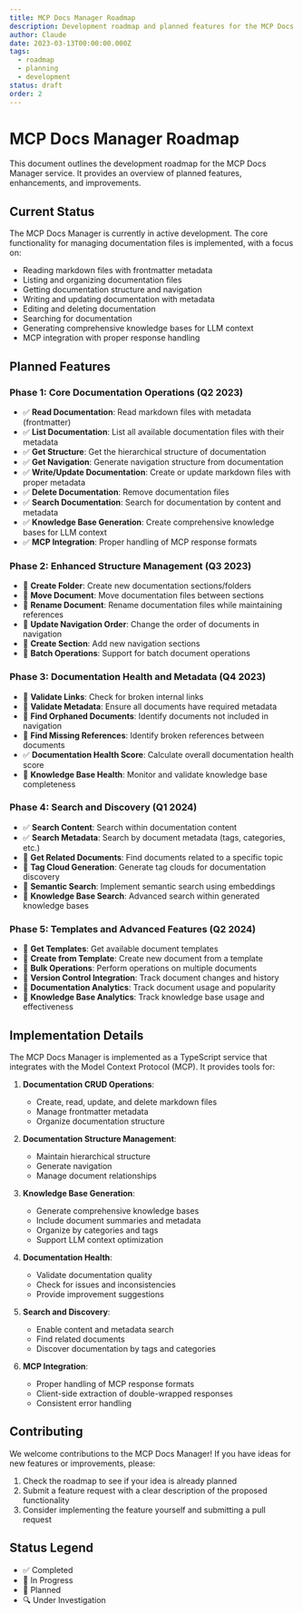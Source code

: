 ```yaml
---
title: MCP Docs Manager Roadmap
description: Development roadmap and planned features for the MCP Docs Manager
author: Claude
date: 2023-03-13T00:00:00.000Z
tags:
  - roadmap
  - planning
  - development
status: draft
order: 2
---
```


# MCP Docs Manager Roadmap

This document outlines the development roadmap for the MCP Docs Manager service. It provides an overview of planned features, enhancements, and improvements.

## Current Status

The MCP Docs Manager is currently in active development. The core functionality for managing documentation files is implemented, with a focus on:

- Reading markdown files with frontmatter metadata
- Listing and organizing documentation files
- Getting documentation structure and navigation
- Writing and updating documentation with metadata
- Editing and deleting documentation
- Searching for documentation
- Generating comprehensive knowledge bases for LLM context
- MCP integration with proper response handling

## Planned Features

### Phase 1: Core Documentation Operations (Q2 2023)

- ✅ **Read Documentation**: Read markdown files with metadata (frontmatter)
- ✅ **List Documentation**: List all available documentation files with their metadata
- ✅ **Get Structure**: Get the hierarchical structure of documentation
- ✅ **Get Navigation**: Generate navigation structure from documentation
- ✅ **Write/Update Documentation**: Create or update markdown files with proper metadata
- ✅ **Delete Documentation**: Remove documentation files
- ✅ **Search Documentation**: Search for documentation by content and metadata
- ✅ **Knowledge Base Generation**: Create comprehensive knowledge bases for LLM context
- ✅ **MCP Integration**: Proper handling of MCP response formats

### Phase 2: Enhanced Structure Management (Q3 2023)

- 📅 **Create Folder**: Create new documentation sections/folders
- 📅 **Move Document**: Move documentation files between sections
- 📅 **Rename Document**: Rename documentation files while maintaining references
- 📅 **Update Navigation Order**: Change the order of documents in navigation
- 📅 **Create Section**: Add new navigation sections
- 📅 **Batch Operations**: Support for batch document operations

### Phase 3: Documentation Health and Metadata (Q4 2023)

- 📅 **Validate Links**: Check for broken internal links
- 📅 **Validate Metadata**: Ensure all documents have required metadata
- 📅 **Find Orphaned Documents**: Identify documents not included in navigation
- 📅 **Find Missing References**: Identify broken references between documents
- ✅ **Documentation Health Score**: Calculate overall documentation health score
- 📅 **Knowledge Base Health**: Monitor and validate knowledge base completeness

### Phase 4: Search and Discovery (Q1 2024)

- ✅ **Search Content**: Search within documentation content
- ✅ **Search Metadata**: Search by document metadata (tags, categories, etc.)
- 📅 **Get Related Documents**: Find documents related to a specific topic
- 📅 **Tag Cloud Generation**: Generate tag clouds for documentation discovery
- 📅 **Semantic Search**: Implement semantic search using embeddings
- 📅 **Knowledge Base Search**: Advanced search within generated knowledge bases

### Phase 5: Templates and Advanced Features (Q2 2024)

- 📅 **Get Templates**: Get available document templates
- 📅 **Create from Template**: Create new document from a template
- 📅 **Bulk Operations**: Perform operations on multiple documents
- 📅 **Version Control Integration**: Track document changes and history
- 📅 **Documentation Analytics**: Track document usage and popularity
- 📅 **Knowledge Base Analytics**: Track knowledge base usage and effectiveness

## Implementation Details

The MCP Docs Manager is implemented as a TypeScript service that integrates with the Model Context Protocol (MCP). It provides tools for:

1. **Documentation CRUD Operations**:

   - Create, read, update, and delete markdown files
   - Manage frontmatter metadata
   - Organize documentation structure

2. **Documentation Structure Management**:

   - Maintain hierarchical structure
   - Generate navigation
   - Manage document relationships

3. **Knowledge Base Generation**:

   - Generate comprehensive knowledge bases
   - Include document summaries and metadata
   - Organize by categories and tags
   - Support LLM context optimization

4. **Documentation Health**:

   - Validate documentation quality
   - Check for issues and inconsistencies
   - Provide improvement suggestions

5. **Search and Discovery**:

   - Enable content and metadata search
   - Find related documents
   - Discover documentation by tags and categories

6. **MCP Integration**:
   - Proper handling of MCP response formats
   - Client-side extraction of double-wrapped responses
   - Consistent error handling

## Contributing

We welcome contributions to the MCP Docs Manager! If you have ideas for new features or improvements, please:

1. Check the roadmap to see if your idea is already planned
2. Submit a feature request with a clear description of the proposed functionality
3. Consider implementing the feature yourself and submitting a pull request

## Status Legend

- ✅ Completed
- 🔄 In Progress
- 📅 Planned
- 🔍 Under Investigation
